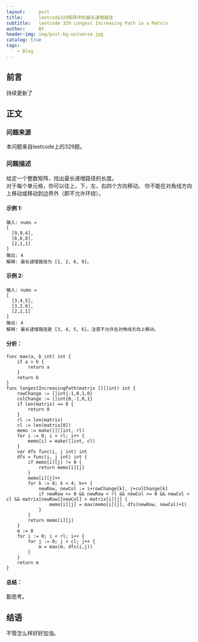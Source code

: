 ```yaml
---
layout:     post
title:      leetcode329矩阵中的最长递增路径
subtitle:   leetcode 329 Longest Increasing Path in a Matrix
author:     BY
header-img: img/post-bg-universe.jpg
catalog: true
tags:
    - Blog
---
```



## 前言

持续更新了

## 正文

### 问题来源

本问题来自leetcode上的329题。 

### 问题描述

给定一个整数矩阵，找出最长递增路径的长度。  
对于每个单元格，你可以往上，下，左，右四个方向移动。 你不能在对角线方向上移动或移动到边界外（即不允许环绕）。  

#### 示例 1:
```
输入: nums = 
[
  [9,9,4],
  [6,6,8],
  [2,1,1]
] 
输出: 4 
解释: 最长递增路径为 [1, 2, 6, 9]。
```

#### 示例 2:
```
输入: nums = 
[
  [3,4,5],
  [3,2,6],
  [2,2,1]
] 
输出: 4 
解释: 最长递增路径是 [3, 4, 5, 6]。注意不允许在对角线方向上移动。
```

#### 分析：  
```
func max(a, b int) int {
    if a > b {
        return a
    }
    return b
}
func longestIncreasingPath(matrix [][]int) int {
    rowChange := []int{-1,0,1,0}
    colChange := []int{0,-1,0,1}
    if len(matrix) == 0 {
        return 0
    }
    rl := len(matrix)
    cl := len(matrix[0])
    memo := make([][]int, rl)
    for i := 0; i < rl; i++ {
        memo[i] = make([]int, cl)
    }
    var dfs func(i, j int) int
    dfs = func(i, j int) int {
        if memo[i][j] != 0 {
            return memo[i][j]
        }
        memo[i][j]++
        for k := 0; k < 4; k++ {
            newRow, newCol := i+rowChange[k], j+colChange[k]
            if newRow >= 0 && newRow < rl && newCol >= 0 && newCol < cl && matrix[newRow][newCol] > matrix[i][j] {
                memo[i][j] = max(memo[i][j], dfs(newRow, newCol)+1)
            }
        }
        return memo[i][j]
    }
    m := 0
    for i := 0; i < rl; i++ {
        for j := 0; j < cl; j++ {
            m = max(m, dfs(i,j))
        }
    }
    return m
}
```

#### 总结：
勤思考。  

## 结语
不管怎么样好好加油。  
